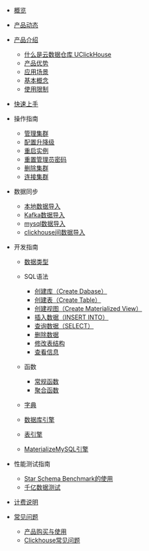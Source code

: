 
* [概览](/uclickhouse/README)

* [产品动态](/uclickhouse/dynamics)

* [产品介绍](/uclickhouse/architecture)

    * [什么是云数据仓库 UClickHouse](/uclickhouse/architecture/simple_intro)
    * [产品优势](/uclickhouse/architecture/advantages)
    * [应用场景](/uclickhouse/architecture/scenarios)
    * [基本概念](/uclickhouse/architecture/basic_concept)
    * [使用限制](/uclickhouse/architecture/limit)
    
* [快速上手](/uclickhouse/gettingstart)

* 操作指南
    * [管理集群](/uclickhouse/operation_guide/manage_cluster)
    * [配置升降级](/uclickhouse/operation_guide/resize_cluster)
    * [重启实例](/uclickhouse/operation_guide/restart_cluster)
    * [重置管理员密码](/uclickhouse/operation_guide/reset_password)
    * [删除集群](/uclickhouse/operation_guide/delete_cluster)
    * [连接集群](/uclickhouse/operation_guide/connect_cluster)
    
* 数据同步
    * [本地数据导入](/uclickhouse/dump_data/local_data)
    * [Kafka数据导入](/uclickhouse/dump_data/kafka_data)
    * [mysql数据导入](/uclickhouse/dump_data/mysql_data)
    * [clickhouse间数据导入](/uclickhouse/dump_data/clickhouse_data)
    
* 开发指南

    * [数据类型](/uclickhouse/developer/data_type)
    
    * SQL语法
      * [创建库（Create Dabase）](/uclickhouse/developer/sql_grammar/create_database)
      * [创建表（Create Table）](/uclickhouse/developer/sql_grammar/create_table)
      * [创建视图（Create Materialized View）](/uclickhouse/developer/sql_grammar/materialized_view)
      * [插入数据（INSERT INTO）](/uclickhouse/developer/sql_grammar/insert_into)
      * [查询数据（SELECT）](/uclickhouse/developer/sql_grammar/select)
      * [删除数据](/uclickhouse/developer/sql_grammar/delete)
      * [修改表结构](/uclickhouse/developer/sql_grammar/modify_table)
      * [查看信息](/uclickhouse/developer/sql_grammar/show_info)
      
    * 函数
    
      * [常规函数](/uclickhouse/developer/functions/conventional)
      * [聚合函数](/uclickhouse/developer/functions/aggregation)
    
    * [字典](/uclickhouse/developer/dictionary)
    
    * [数据库引擎](/uclickhouse/developer/database_engine)
    
    * [表引擎](/uclickhouse/developer/table_engine)
    
    * [MaterializeMySQL引擎](/uclickhouse/developer/materializeMySQL)
    
* 性能测试指南
    * [Star Schema Benchmark的使用](/uclickhouse/test/ssb)
    * [千亿数据测试](/uclickhouse/test/100billion)
    
* [计费说明](/uclickhouse/price)

* [常见问题](/uclickhouse/problem)

    * [产品购买与使用](/uclickhouse/problem/product_use)
    * [Clickhouse常见问题](/uclickhouse/problem/clickhouse_use)

